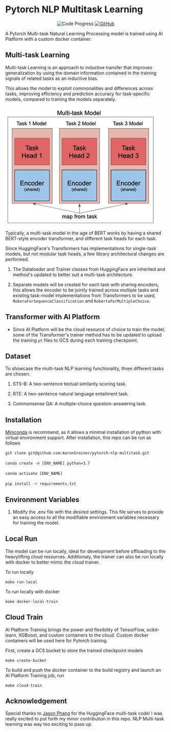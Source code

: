 # Pytorch NLP Multitask Learning

<p align="center">
  <a>
    <img alt="Code Progress" src="https://img.shields.io/badge/Code-Completed-success">
  </a>
  <a href="https://github.com/aarongrainer/pytorch-nlp-multitask/blob/master/LICENSE">
    <img alt="GitHub" src="https://img.shields.io/github/license/aarongrainer/pytorch-nlp-multitask?color=blue">
  </a>
</p>

A Pytorch Multi-task Natural Learning Processing model is trained using AI Platform with a custom docker container.

## Multi-task Learning

Multi-task Learning is an approach to inductive transfer that improves generalization by using the domain information contained in the training signals of related tasks as an inductive bias. 

This allows the model to exploit commonalities and differences across tasks, improving efficiency and prediction accuracy for task-specific models, compared to training the models separately. 

![](docs/mt2.png)

Typically, a multi-task model in the age of BERT works by having a shared BERT-style encoder transformer, and different task heads for each task.

Since HuggingFace's Transformers has implementations for single-task models, but not modular task heads, a few library architectural changes are performed. 

1. The Dataloader and Trainer classes from HuggingFace are inherited and method's updated to better suit a multi-task architecture.

2. Separate models will be created for each task with sharing encoders, this allows the encoder to be jointly trained across multiple tasks and existing task-model implementations from Transformers to be used, `RoberaForSequenceClassification` and `RobertaForMultipleChoice`.

## Transformer with AI Platform

- Since AI Platform will be the cloud resource of choice to train the model, some of the Transformer's trainer method has to be updated to upload the training `pt` files to GCS during each training checkpoint. 

## Dataset

To showcase the multi-task NLP learning functionality, three different tasks are chosen:

1. STS-B: A two-sentence textual similarity scoring task.

2. RTE: A two-sentence natural language entailment task.

3. Commonsense QA: A multiple-choice question-answering task.

## Installation

[Miniconda](https://docs.conda.io/en/latest/miniconda.html) is recommend, as it allows a minimal installation of python with virtual environment support. After installation, this repo can be run as follows

```shell
git clone git@github.com:AaronGrainer/pytorch-nlp-multitask.git

conda create -n [ENV_NAME] python=3.7

conda activate [ENV_NAME]

pip install -r requirements.txt
```

## Environment Variables

1. Modify the .env file with the desired settings. This file serves to provide an easy access to all the modifiable environment variables necessary for training the model.

## Local Run

The model can be run locally, ideal for development before offloading to the heavylifting cloud resources. Additionaly, the trainer can also be run locally with docker to better mimic the cloud trainer.

To run locally

```shell
make run-local
```

To run locally with docker

```shell
make docker-local-train
```

## Cloud Train

AI Platform Training brings the power and flexibility of TensorFlow, scikit-learn, XGBoost, and custom containers to the cloud. Custom docker containers will be used here for Pytorch training. 

First, create a GCS bucket to store the trained checkpoint models

```shell
make create-bucket
```

To build and push the docker container to the build registry and launch an AI Platform Training job, run

```shell
make cloud-train
```

## Acknowledgement

Special thanks to [Jason Phang](https://colab.research.google.com/github/zphang/zphang.github.io/blob/master/files/notebooks/Multi_task_Training_with_Transformers_NLP.ipynb) for the HuggingFace multi-task code! I was really excited to put forth my minor contribution in this repo. NLP Multi-task learning was way too exciting to pass up.
